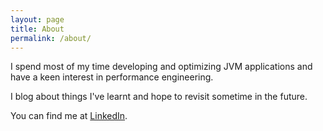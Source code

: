 ```yaml
---
layout: page
title: About
permalink: /about/
---
```


I spend most of my time developing and optimizing JVM applications and have a keen interest in performance engineering. 

I blog about things I've learnt and hope to revisit sometime in the future.

You can find me at [LinkedIn](https://in.linkedin.com/in/oliver-mascarenhas-71718b16).

